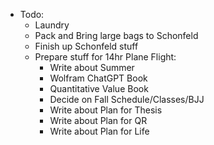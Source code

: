 - Todo:
    - Laundry
    - Pack and Bring large bags to Schonfeld
    - Finish up Schonfeld stuff
    - Prepare stuff for 14hr Plane Flight:
        - Write about Summer
        - Wolfram ChatGPT Book
        - Quantitative Value Book
        - Decide on Fall Schedule/Classes/BJJ
        - Write about Plan for Thesis
        - Write about Plan for QR
        - Write about Plan for Life
